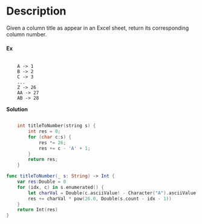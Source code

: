 # Description

Given a column title as appear in an Excel sheet, return its corresponding column number.

#### Ex

```

    A -> 1
    B -> 2
    C -> 3
    ...
    Z -> 26
    AA -> 27
    AB -> 28 

```

**Solution**

```c++

    int titleToNumber(string s) {
        int res = 0;
        for (char c:s) {
            res *= 26;
            res += c - 'A' + 1;
        }
        return res;
    }

```

```swift
func titleToNumber(_ s: String) -> Int {
    var res:Double = 0
    for (idx, c) in s.enumerated() {
        let charVal = Double(c.asciiValue! - Character("A").asciiValue! + 1)
        res += charVal * pow(26.0, Double(s.count - idx - 1))
    }
    return Int(res)
}
```

